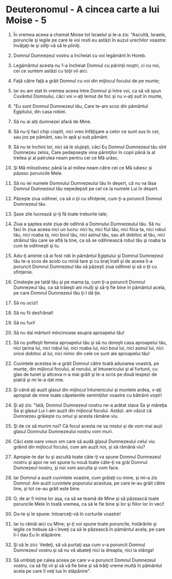 # Deuteronomul - A cincea carte a lui Moise - 5

1. În vremea aceea a chemat Moise tot Israelul şi le-a zis: "Ascultă, Israele, poruncile şi legile pe care le voi rosti eu astăzi în auzul urechilor voastre: învăţaţi-le şi siliţi-vă să le pliniţi. 

2. Domnul Dumnezeul vostru a încheiat cu voi legământ în Horeb. 

3. Legământul acesta nu 1-a încheiat Domnul cu părinţii noştri, ci cu noi, cei ce suntem astăzi cu toţii vii aici. 

4. Faţă către faţă a grăit Domnul cu voi din mijlocul focului de pe munte; 

5. Iar eu am stat în vremea aceea între Domnul şi între voi, ca să vă spun Cuvântul Domnului, căci voi v-aţi temut de foc şi nu v-aţi suit în munte, 

6. "Eu sunt Domnul Dumnezeul tău, Care te-am scos din pământul Egiptului, din casa robiei. 

7. Să nu ai alţi dumnezei afară de Mine. 

8. Să nu-ţi faci chip cioplit, nici vreo înfăţişare a celor ce sunt sus în cer, sau jos pe pământ, sau în apă şi sub pământ. 

9. Să nu te închini lor, nici să le slujeşti, căci Eu Domnul Dumnezeul tău sînt Dumnezeu zelos, Care pedepseşte vina părinţilor în copii până la al treilea şi al patrulea neam pentru cei ce Mă urăsc. 

10. Şi Mă milostivesc până la al miilea neam către cei ce Mă iubesc şi păzesc poruncile Mele.

11. Să nu iei numele Domnului Dumnezeului tău în deşert, că nu va lăsa Domnul Dumnezeul tău nepedepsit pe cel ce ia numele Lui în deşert. 

12. Păzeşte ziua odihnei, ca să o ţii cu sfinţenie, cum ţi-a poruncit Domnul Dumnezeul tău. 

13. Şase zile lucrează şi-ţi fă toate treburile tale; 

14. Ziua a şaptea este ziua de odihnă a Domnului Dumnezeului tău. Să nu faci în ziua aceea nici un lucru: nici tu, nici fiul tău, nici fiica ta, nici robul tău, nici roaba ta, nici boul tău, nici asinul tău, sau alt dobitoc al tău, nici străinul tău care se află la tine, ca să se odihnească robul tău şi roaba ta cum te odihneşti şi tu. 

15. Adu-ţi aminte că ai fost rob în pământul Egiptului şi Domnul Dumnezeul tău te-a scos de acolo cu mină tare şi cu braţ înalt şi de aceea îi-a poruncit Domnul Dumnezeul tău să păzeşti ziua odihnei şi să o ţii cu sfinţenie. 

16. Cinsteşte pe tatăl tău şi pe mama ţa, cum ţi-a poruncit Domnul Dumnezeul tău, ca să trăieşti ani mulţi şi să-ţi fie bine în pământul acela, pe care Domnul Dumnezeul tău ţi-l dă ţie. 

17. Să nu ucizi! 

18. Să nu fii desfrânat! 

19. Să nu furi! 

20. Să nu dai mărturii mincinoase asupra aproapelui tău! 

21. Să nu pofteşti femeia aproapelui tău şi să nu doreşti casa aproapelui tău, nici ţarina lui, nici robul lui, nici roaba lui, nici boul lui, nici asinul lui, nici orice dobitoc al lui, nici nimic din cele ce sunt ale aproapelui tău! 

22. Cuvintele acestea le-a grăit Domnul către toată adunarea voastră, pe munte, din mijlocul focului, al norului, al întunericului şi al furtunii, cu glas de tunet şi altceva n-a mai grăit şi le-a scris pe două lespezi de piatră şi mi le-a dat mie. 

23. Şi când aţi auzit glasul din mijlocul întunericului şi muntele ardea, v-aţi apropiat de mine toate căpeteniile seminţiilor voastre cu bătrânii voştri 

24. Şi aţi zis: "Iată, Domnul Dumnezeul nostru ne-a arătat slava Sa şi măreţia Sa şi glasul Lui l-am auzit din mijlocul focului. Astăzi. am văzut că Dumnezeu grăieşte cu omul şi acesta rămâne viu. 

25. Şi de ce să murim noi? Că focul acesta ne va mistui şi de vom mai auzi glasul Domnului Dumnezeului nostru vom muri. 

26. Căci este oare vreun om care să audă glasul Dumnezeului celui viu grăind din mijlocul focului, cum am auzit noi, şi să rămână viu? 

27. Apropie-te dar tu şi ascultă toate câte-ţi va spune Domnul Dumnezeul nostru şi apoi ne vei spune tu nouă toate câte-ţi va grăi Domnul Dumnezeul nostru, şi noi vom asculta şi vom face. 

28. Iar Domnul a auzit cuvintele voastre, cum grăiaţi cu mine, şi mi-a zis Domnul: Am auzit cuvintele poporului acestuia, pe care le-au grăit către tine, şi tot ce-au grăit este bine. 

29. O, de ar fi inima lor aşa, ca să se teamă de Mine şi să păzească toate poruncile Mele în toată vremea, ca să le fie bine şi lor şi fiilor lor în veci! 

30. Du-te şi le spune: întoarceţi-vă în corturile voastre! 

31. Iar tu rămâi aici cu Mine; şi-ţi voi spune toate poruncile, hotărârile şi legile ce trebuie să-i înveţi ca să le păzească în pământul acela, pe care li-l dau Eu în stăpânire. 

32. Şi să le zici: Vedeţi, să vă purtaţi aşa cum v-a poruncit Domnul Dumnezeul vostru şi să nu vă abateţi nici la dreapta, nici la stânga! 

33. Să umblaţi pe calea aceea pe care v-a poruncit Domnul Dumnezeul vostru, ca să fiţi vii şi să vă fie bine şi să trăiţi vreme multă în pământul acela pe care îl veţi lua în stăpânire". 

